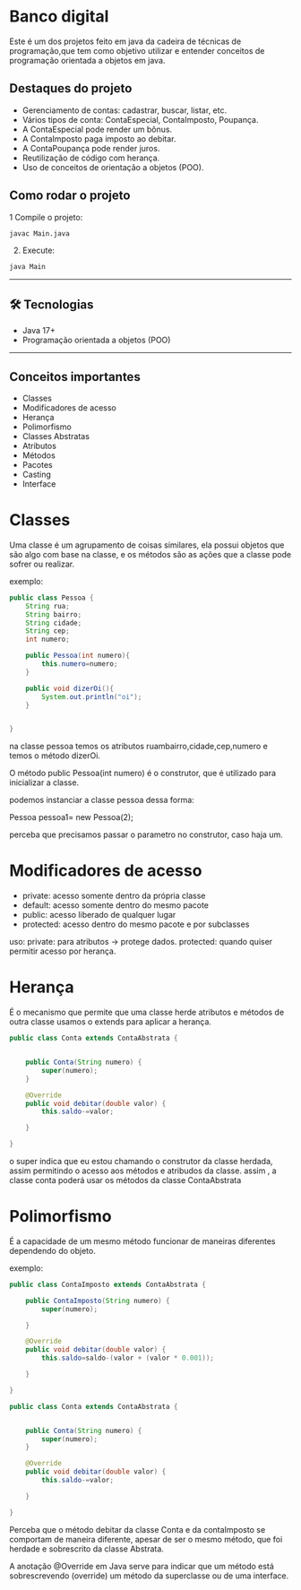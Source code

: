 # Banco digital

Este é um dos projetos feito em java da cadeira de técnicas de programação,que tem
como objetivo utilizar e entender conceitos de programação orientada a objetos em java.

## Destaques do projeto

- Gerenciamento de contas: cadastrar, buscar, listar, etc.
- Vários tipos de conta: ContaEspecial, ContaImposto, Poupança.
- A ContaEspecial pode render um bônus.
- A ContaImposto paga imposto ao debitar.
- A ContaPoupança pode render juros.
- Reutilização de código com herança.
- Uso de conceitos de orientação a objetos (POO).

## Como rodar o projeto

1 Compile o projeto:

```bash
javac Main.java
```

2. Execute:

```bash
java Main
```

---

## 🛠️ Tecnologias

- Java 17+
- Programação orientada a objetos (POO)

---

## Conceitos importantes

- Classes
- Modificadores de acesso
- Herança
- Polimorfismo
- Classes Abstratas
- Atributos
- Métodos
- Pacotes
- Casting
- Interface

# Classes

Uma classe é um agrupamento de coisas similares, ela possui
objetos que são algo com base na classe, e os métodos são
as ações que a classe pode sofrer ou realizar.

exemplo:

```java
public class Pessoa {
    String rua;
    String bairro;
    String cidade;
    String cep;
    int numero;

    public Pessoa(int numero){
        this.numero=numero;
    }

    public void dizerOi(){
        System.out.println("oi");
    }


}
```

na classe pessoa temos os atributos ruambairro,cidade,cep,numero
e temos o método dizerOi.

O método public Pessoa(int numero) é o construtor, que é utilizado para inicializar a classe.

podemos instanciar a classe pessoa dessa forma:

Pessoa pessoa1= new Pessoa(2);

perceba que precisamos passar o parametro no construtor, caso haja um.

# Modificadores de acesso

- private: acesso somente dentro da própria classe
- default: acesso somente dentro do mesmo pacote
- public: acesso liberado de qualquer lugar
- protected: acesso dentro do mesmo pacote e por subclasses

uso: private: para atributos -> protege dados.
protected: quando quiser permitir acesso por herança.

# Herança

É o mecanismo que permite que uma classe herde atributos e métodos de outra classe
usamos o extends para aplicar a herança.

```java
public class Conta extends ContaAbstrata {


	public Conta(String numero) {
		super(numero);
	}

	@Override
	public void debitar(double valor) {
		this.saldo-=valor;

	}

}
```

o super indica que eu estou chamando o construtor da classe herdada,
assim permitindo o acesso aos métodos e atribudos da classe.
assim , a classe conta poderá usar os métodos da classe ContaAbstrata

# Polimorfismo

É a capacidade de um mesmo método funcionar de maneiras diferentes dependendo
do objeto.

exemplo:

```java
public class ContaImposto extends ContaAbstrata {

	public ContaImposto(String numero) {
		super(numero);

	}

	@Override
	public void debitar(double valor) {
		this.saldo=saldo-(valor + (valor * 0.001));

	}

}
```

```java
public class Conta extends ContaAbstrata {


	public Conta(String numero) {
		super(numero);
	}

	@Override
	public void debitar(double valor) {
		this.saldo-=valor;

	}

}
```

Perceba que o método debitar da classe Conta e da contaImposto se comportam
de maneira diferente, apesar de ser o mesmo método, que foi herdade e sobrescrito
da classe Abstrata.

A anotação @Override em Java serve para indicar que um método está sobrescrevendo (override) um método da superclasse ou de uma interface.
